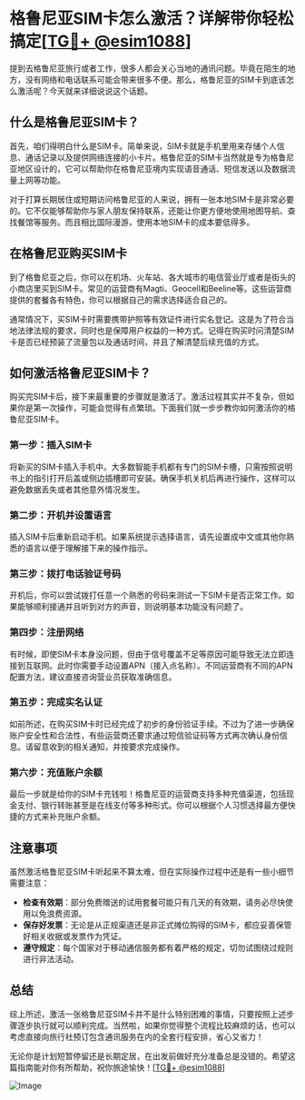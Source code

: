 # 格鲁尼亚SIM卡怎么激活？详解带你轻松搞定[[TG💪+ @esim1088](https://t.me/s/esim1088)]

提到去格鲁尼亚旅行或者工作，很多人都会关心当地的通讯问题。毕竟在陌生的地方，没有网络和电话联系可能会带来很多不便。那么，格鲁尼亚的SIM卡到底该怎么激活呢？今天就来详细说说这个话题。

## 什么是格鲁尼亚SIM卡？

首先，咱们得明白什么是SIM卡。简单来说，SIM卡就是手机里用来存储个人信息、通话记录以及提供网络连接的小卡片。格鲁尼亚的SIM卡当然就是专为格鲁尼亚地区设计的，它可以帮助你在格鲁尼亚境内实现语音通话、短信发送以及数据流量上网等功能。

对于打算长期居住或短期访问格鲁尼亚的人来说，拥有一张本地SIM卡是非常必要的。它不仅能够帮助你与家人朋友保持联系，还能让你更方便地使用地图导航、查找餐馆等服务。而且相比国际漫游，使用本地SIM卡的成本要低得多。

## 在格鲁尼亚购买SIM卡

到了格鲁尼亚之后，你可以在机场、火车站、各大城市的电信营业厅或者是街头的小商店里买到SIM卡。常见的运营商有Magti、Geocell和Beeline等。这些运营商提供的套餐各有特色，你可以根据自己的需求选择适合自己的。

通常情况下，买SIM卡时需要携带护照等有效证件进行实名登记。这是为了符合当地法律法规的要求，同时也是保障用户权益的一种方式。记得在购买时问清楚SIM卡是否已经预装了流量包以及通话时间，并且了解清楚后续充值的方式。

## 如何激活格鲁尼亚SIM卡？

购买完SIM卡后，接下来最重要的步骤就是激活了。激活过程其实并不复杂，但如果你是第一次操作，可能会觉得有点繁琐。下面我们就一步步教你如何激活你的格鲁尼亚SIM卡。

### 第一步：插入SIM卡

将新买的SIM卡插入手机中。大多数智能手机都有专门的SIM卡槽，只需按照说明书上的指引打开后盖或侧边插槽即可安装。确保手机关机后再进行操作，这样可以避免数据丢失或者其他意外情况发生。

### 第二步：开机并设置语言

插入SIM卡后重新启动手机。如果系统提示选择语言，请先设置成中文或其他你熟悉的语言以便于理解接下来的操作指示。

### 第三步：拨打电话验证号码

开机后，你可以尝试拨打任意一个熟悉的号码来测试一下SIM卡是否正常工作。如果能够顺利接通并且听到对方的声音，则说明基本功能没有问题了。

### 第四步：注册网络

有时候，即使SIM卡本身没问题，但由于信号覆盖不足等原因可能导致无法立即连接到互联网。此时你需要手动设置APN（接入点名称）。不同运营商有不同的APN配置方法，建议直接咨询营业员获取准确信息。

### 第五步：完成实名认证

如前所述，在购买SIM卡时已经完成了初步的身份验证手续。不过为了进一步确保账户安全性和合法性，有些运营商还要求通过短信验证码等方式再次确认身份信息。请留意收到的相关通知，并按要求完成操作。

### 第六步：充值账户余额

最后一步就是给你的SIM卡充钱啦！格鲁尼亚的运营商支持多种充值渠道，包括现金支付、银行转账甚至是在线支付等多种形式。你可以根据个人习惯选择最方便快捷的方式来补充账户余额。

## 注意事项

虽然激活格鲁尼亚SIM卡听起来不算太难，但在实际操作过程中还是有一些小细节需要注意：

- **检查有效期**：部分免费赠送的试用套餐可能只有几天的有效期，请务必尽快使用以免浪费资源。
- **保存好发票**：无论是从正规渠道还是非正式摊位购得的SIM卡，都应妥善保管好相关收据或发票作为凭证。
- **遵守规定**：每个国家对于移动通信服务都有着严格的规定，切勿试图绕过规则进行非法活动。

## 总结

综上所述，激活一张格鲁尼亚SIM卡并不是什么特别困难的事情，只要按照上述步骤逐步执行就可以顺利完成。当然啦，如果你觉得整个流程比较麻烦的话，也可以考虑直接向旅行社预订包含通讯服务在内的全套行程安排，省心又省力！

无论你是计划短暂停留还是长期定居，在出发前做好充分准备总是没错的。希望这篇指南能对你有所帮助，祝你旅途愉快！[[TG💪+ @esim1088](https://t.me/s/esim1088)]

![Image](https://i.postimg.cc/4NQfJmqS/Snipaste-2025-05-13-00-14-12.png)